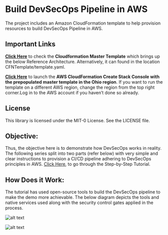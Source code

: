 # Build DevSecOps Pipeline in AWS

The project includes an Amazon CloudFormation template to help provision resources to build DevSecOps Pipeline in AWS.


## Important Links
[**Click Here**](https://github.com/dasgourav/Build-DevSecOps-Pipeline-in-AWS/blob/master/CFNTemplate/template.yaml) to check the **Cloudformation Master Template** which brings up the below Reference Architecture. Alternatively, it can found in the location CFNTemplate/template.yaml.

[**Click Here**](https://us-east-2.console.aws.amazon.com/cloudformation/home?region=us-east-2&ref=hackernoon.com#/stacks/create/review?templateURL=https://automationking.s3.amazonaws.com/devsecops-template.yaml&stackName=DevSecOpsTutorial) to launch the **AWS CloudFormation Create Stack Console with the prepopulated master template in the Ohio region**. If you want to run the template on a different AWS region, change the region from the top right corner.Log in to the AWS account if you haven’t done so already.

## License

This library is licensed under the MIT-0 License. See the LICENSE file.

## Objective:
Thus, the objective here is to demonstrate how DevSecOps works in reality. The following series split into two parts (refer below) with very simple and clear instructions to provision a CI/CD pipeline adhering to DevSecOps principles in AWS. [Click Here](https://hackernoon.com/connect-to-ec2-remote-systems-from-the-ansible-control-machine-using-aws-ssm-parameter-store-jt2k342k), to go through the Step-by-Step Tutorial. 

## How Does it Work:
The tutorial has used open-source tools to build the DevSecOps pipeline to make the demo more achievable. The below diagram depicts the tools and native services used along with the security control gates applied in the process.

![alt text](https://hackernoon.com/images/gv93oOBCpSQa2kRIURhv0A8fVP33-gu14338u.jpeg)

![alt text](https://hackernoon.com/images/gv93oOBCpSQa2kRIURhv0A8fVP33-2o1l3378.png)
